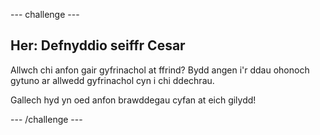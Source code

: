 \--- challenge \---

## Her: Defnyddio seiffr Cesar

Allwch chi anfon gair gyfrinachol at ffrind? Bydd angen i'r ddau ohonoch gytuno ar allwedd gyfrinachol cyn i chi ddechrau.

Gallech hyd yn oed anfon brawddegau cyfan at eich gilydd!

\--- /challenge \---
